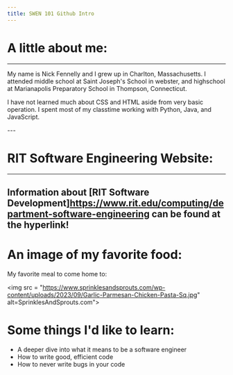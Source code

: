 ```yaml
---
title: SWEN 101 Github Intro
---
```


# A little about me:
---
<p>My name is Nick Fennelly and I grew up in Charlton, Massachusetts. I attended middle school at Saint Joseph's School in webster, and highschool at Marianapolis Preparatory School in Thompson, Connecticut.</p>

<p>I have not learned much about CSS and HTML aside from very basic operation. I spent most of my classtime working with Python, Java, and JavaScript.</p>
---

# RIT Software Engineering Website:
---
Information about **[RIT Software Development]<https://www.rit.edu/computing/department-software-engineering>** can be found at the hyperlink!
---

# An image of my favorite food:

My favorite meal to come home to: 

<img src = "https://www.sprinklesandsprouts.com/wp-content/uploads/2023/09/Garlic-Parmesan-Chicken-Pasta-Sq.jpg" alt=SprinklesAndSprouts.com">

# Some things I'd like to learn:

<ul>
  <li>A deeper dive into what it means to be a software engineer</li>
  <li>How to write good, efficient code</li>
  <li>How to never write bugs in your code</li>
</ul>  
